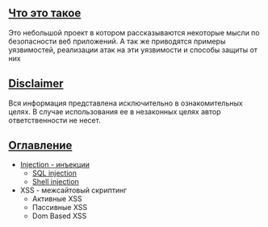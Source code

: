 ## <a id="about"></a> [Что это такое](#about)

Это небольшой проект в котором рассказываются некоторые мысли по безопасности веб приложений. А так же приводятся примеры уязвимостей, реализации атак на эти уязвимости и способы защиты от них

## <a id="disclaimer"></a> [Disclaimer](#disclaimer)

Вся информация представлена исключительно в ознакомительных целях. В случае использования ее в незаконных целях автор ответственности не несет.

## <a id="contents"></a> [Оглавление](#contents)

* [Injection - инъекции](injection/index.md)
	* [SQL injection](injection/sql.md)
	* [Shell injection](injection/shell.md)
* XSS - межсайтовый скриптинг
	* Активные XSS
	* Пассивные XSS
	* Dom Based XSS